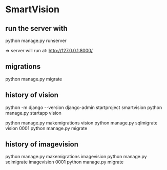 # SmartVision

## run the server with 
python manage.py runserver

=> server will run at: http://127.0.0.1:8000/

## migrations

python manage.py migrate

## history of vision
python -m django --version
django-admin startproject smartvision
python manage.py startapp vision

python manage.py makemigrations vision
python manage.py sqlmigrate vision 0001
python manage.py migrate


## history of imagevision

python manage.py makemigrations imagevision
python manage.py sqlmigrate imagevision 0001
python manage.py migrate